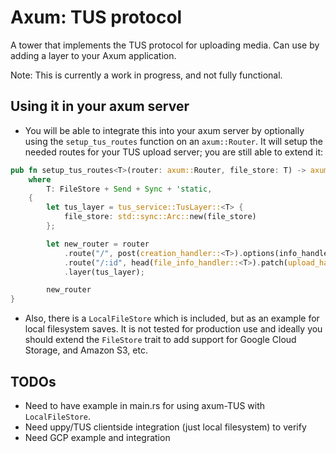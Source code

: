 # Axum: TUS protocol 

A tower that implements the TUS protocol for uploading media. Can use by adding a layer to your Axum application.

Note: This is currently a work in progress, and not fully functional.


## Using it in your axum server

- You will be able to integrate this into your axum server by optionally using the `setup_tus_routes` function on an `axum::Router`. It will setup the needed routes for your TUS upload server; you are still able to extend it:

```rust
pub fn setup_tus_routes<T>(router: axum::Router, file_store: T) -> axum::Router
    where
        T: FileStore + Send + Sync + 'static,
    {
        let tus_layer = tus_service::TusLayer::<T> {
            file_store: std::sync::Arc::new(file_store)
        };

        let new_router = router
            .route("/", post(creation_handler::<T>).options(info_handler))
            .route("/:id", head(file_info_handler::<T>).patch(upload_handler::<T>))
            .layer(tus_layer);

        new_router
}
```

- Also, there is a `LocalFileStore` which is included, but as an example for local filesystem saves. It is not tested for production use and ideally you should extend the `FileStore` trait to add support for Google Cloud Storage, and Amazon S3, etc.


## TODOs

- Need to have example in main.rs for using axum-TUS with `LocalFileStore`.
- Need uppy/TUS clientside integration (just local filesystem) to verify
- Need GCP example and integration 
